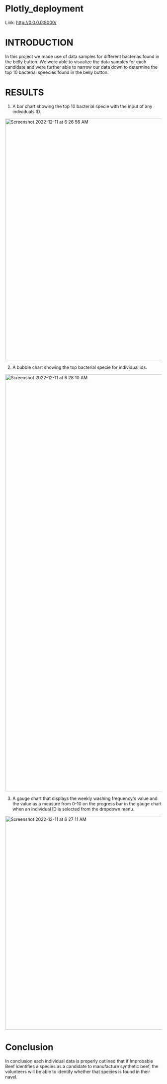 # Plotly_deployment
Link: http://0.0.0.0:8000/

# INTRODUCTION
In this project we made use of data samples for different bacterias found in the belly button. We were able to visualize the data samples for each candidate and were further able to narrow our data down to determine the top 10 bacterial speecies found in the belly button.

# RESULTS
1. A bar chart showing the top 10 bacterial specie with the input of any individuals ID.

<img width="776" alt="Screenshot 2022-12-11 at 6 26 56 AM" src="https://user-images.githubusercontent.com/109445468/206904047-faa0dfd8-a503-45c8-93ef-8b89a86144eb.png">

2. A bubble chart showing the top bacterial specie for individual ids.

<img width="1339" alt="Screenshot 2022-12-11 at 6 28 10 AM" src="https://user-images.githubusercontent.com/109445468/206904185-a043a3ce-0f5d-42f6-bce7-f6f10c4f9520.png">

3. A gauge chart that displays the weekly washing frequency's value and the value as a measure from 0-10 on the progress bar in the gauge chart when an individual ID is selected from the dropdown menu.

<img width="686" alt="Screenshot 2022-12-11 at 6 27 11 AM" src="https://user-images.githubusercontent.com/109445468/206904234-c9fd7967-c8aa-469b-91f5-4781f8cdcca6.png">


# Conclusion

In conclusion each individual data is properly outlined that if Improbable Beef identifies a species as a candidate to manufacture synthetic beef, the volunteers will be able to identify whether that species is found in their navel.
